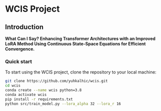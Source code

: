 # WCIS Project

## Introduction
**What Can I Say? Enhancing Transformer Architectures with an Improved LoRA Method Using Continuous State-Space Equations for Efficient Convergence.**


### Quick start
To start using the WCIS project, clone the repository to your local machine:
```bash
git clone https://github.com/yuhkalhic/wcis.git
cd wcis
conda create --name wcis python=3.8
conda activate wcis
pip install -r requirements.txt
python src/train_model.py --lora_alpha 32 --lora_r 16

